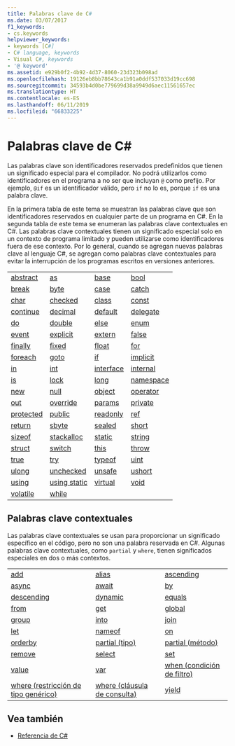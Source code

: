 ```yaml
---
title: Palabras clave de C#
ms.date: 03/07/2017
f1_keywords:
- cs.keywords
helpviewer_keywords:
- keywords [C#]
- C# language, keywords
- Visual C#, keywords
- '@ keyword'
ms.assetid: e929b0f2-4b92-4d37-8060-23d323b098ad
ms.openlocfilehash: 19126eb8bb78643ca1b91a0ddf537033d19cc698
ms.sourcegitcommit: 34593b4d0be779699d38a9949d6aec11561657ec
ms.translationtype: HT
ms.contentlocale: es-ES
ms.lasthandoff: 06/11/2019
ms.locfileid: "66833225"
---
```

# <a name="c-keywords"></a>Palabras clave de C#

Las palabras clave son identificadores reservados predefinidos que tienen un significado especial para el compilador. No podrá utilizarlos como identificadores en el programa a no ser que incluyan `@` como prefijo. Por ejemplo, `@if` es un identificador válido, pero `if` no lo es, porque `if` es una palabra clave.  
  
 En la primera tabla de este tema se muestran las palabras clave que son identificadores reservados en cualquier parte de un programa en C#. En la segunda tabla de este tema se enumeran las palabras clave contextuales en C#. Las palabras clave contextuales tienen un significado especial solo en un contexto de programa limitado y pueden utilizarse como identificadores fuera de ese contexto. Por lo general, cuando se agregan nuevas palabras clave al lenguaje C#, se agregan como palabras clave contextuales para evitar la interrupción de los programas escritos en versiones anteriores.  
  
|||||  
|---|---|---|---|  
|[abstract](abstract.md)|[as](as.md)|[base](base.md)|[bool](bool.md)|  
|[break](break.md)|[byte](byte.md)|[case](switch.md)|[catch](try-catch.md)|  
|[char](char.md)|[checked](checked.md)|[class](class.md)|[const](const.md)|  
|[continue](continue.md)|[decimal](decimal.md)|[default](default.md)|[delegate](delegate.md)|  
|[do](do.md)|[double](double.md)|[else](if-else.md)|[enum](enum.md)|  
|[event](event.md)|[explicit](explicit.md)|[extern](extern.md)|[false](false-literal.md)|  
|[finally](try-finally.md)|[fixed](fixed-statement.md)|[float](float.md)|[for](for.md)|  
|[foreach](foreach-in.md)|[goto](goto.md)|[if](if-else.md)|[implicit](implicit.md)|  
|[in](in.md)|[int](int.md)|[interface](interface.md)|[internal](internal.md)|
|[is](is.md)|[lock](lock-statement.md)|[long](long.md)|[namespace](namespace.md)|
|[new](new.md)|[null](null.md)|[object](object.md)|[operator](operator.md)|
|[out](out.md)|[override](override.md)|[params](params.md)|[private](private.md)|
|[protected](protected.md)|[public](public.md)|[readonly](readonly.md)|[ref](ref.md)|
|[return](return.md)|[sbyte](sbyte.md)|[sealed](sealed.md)|[short](short.md)||
[sizeof](sizeof.md)|[stackalloc](../operators/stackalloc.md)|[static](static.md)|[string](string.md)|
|[struct](struct.md)|[switch](switch.md)|[this](this.md)|[throw](throw.md)|
|[true](true-literal.md)|[try](try-catch.md)|[typeof](typeof.md)|[uint](uint.md)|
|[ulong](ulong.md)|[unchecked](unchecked.md)|[unsafe](unsafe.md)|[ushort](ushort.md)|
|[using](using.md)|[using static](using-static.md)|[virtual](virtual.md)|[void](void.md)|
|[volatile](volatile.md)|[while](while.md)|

## <a name="contextual-keywords"></a>Palabras clave contextuales

 Las palabras clave contextuales se usan para proporcionar un significado específico en el código, pero no son una palabra reservada en C#. Algunas palabras clave contextuales, como `partial` y `where`, tienen significados especiales en dos o más contextos.  
  
||||  
|---|---|---|  
|[add](add.md)|[alias](extern-alias.md)|[ascending](ascending.md)|
|[async](async.md)|[await](await.md)|[by](by.md)|
|[descending](descending.md)|[dynamic](dynamic.md)|[equals](equals.md)|
|[from](from-clause.md)|[get](get.md)|[global](global.md)|
|[group](group-clause.md)|[into](into.md)|[join](join-clause.md)|
|[let](let-clause.md)|[nameof](nameof.md)|[on](on.md)|
|[orderby](orderby-clause.md)|[partial (tipo)](partial-type.md)|[partial (método)](partial-method.md)|
|[remove](remove.md)|[select](select-clause.md)|[set](set.md)|
|[value](value.md)|[var](var.md)|[when (condición de filtro)](when.md)|
|[where (restricción de tipo genérico)](where-generic-type-constraint.md)|[where (cláusula de consulta)](where-clause.md)|[yield](yield.md)|
  
## <a name="see-also"></a>Vea también

- [Referencia de C#](../index.md)
